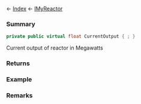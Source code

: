 ← [Index](Api-Index) ← [IMyReactor](Sandbox.ModAPI.Ingame.IMyReactor)

### Summary

```csharp
private public virtual float CurrentOutput { ; }
```

Current output of reactor in Megawatts

### Returns

### Example

### Remarks


